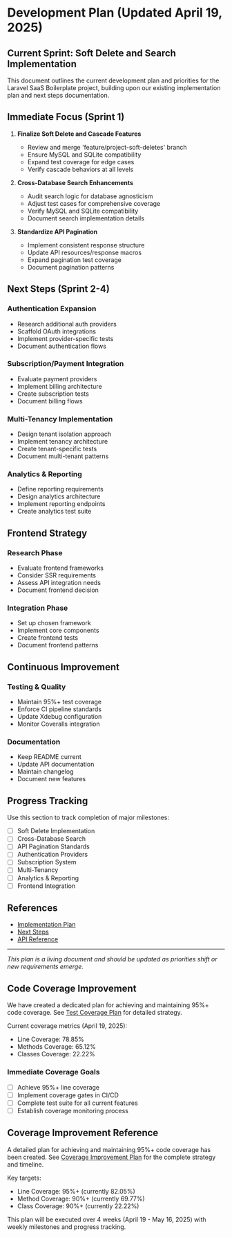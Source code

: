 # Development Plan (Updated April 19, 2025)

## Current Sprint: Soft Delete and Search Implementation

This document outlines the current development plan and priorities for the Laravel SaaS Boilerplate project, building upon our existing implementation plan and next steps documentation.

## Immediate Focus (Sprint 1)

1. **Finalize Soft Delete and Cascade Features**
   - Review and merge 'feature/project-soft-deletes' branch
   - Ensure MySQL and SQLite compatibility
   - Expand test coverage for edge cases
   - Verify cascade behaviors at all levels

2. **Cross-Database Search Enhancements**
   - Audit search logic for database agnosticism
   - Adjust test cases for comprehensive coverage
   - Verify MySQL and SQLite compatibility
   - Document search implementation details

3. **Standardize API Pagination**
   - Implement consistent response structure
   - Update API resources/response macros
   - Expand pagination test coverage
   - Document pagination patterns

## Next Steps (Sprint 2-4)

### Authentication Expansion
- Research additional auth providers
- Scaffold OAuth integrations
- Implement provider-specific tests
- Document authentication flows

### Subscription/Payment Integration
- Evaluate payment providers
- Implement billing architecture
- Create subscription tests
- Document billing flows

### Multi-Tenancy Implementation
- Design tenant isolation approach
- Implement tenancy architecture
- Create tenant-specific tests
- Document multi-tenant patterns

### Analytics & Reporting
- Define reporting requirements
- Design analytics architecture
- Implement reporting endpoints
- Create analytics test suite

## Frontend Strategy

### Research Phase
- Evaluate frontend frameworks
- Consider SSR requirements
- Assess API integration needs
- Document frontend decision

### Integration Phase
- Set up chosen framework
- Implement core components
- Create frontend tests
- Document frontend patterns

## Continuous Improvement

### Testing & Quality
- Maintain 95%+ test coverage
- Enforce CI pipeline standards
- Update Xdebug configuration
- Monitor Coveralls integration

### Documentation
- Keep README current
- Update API documentation
- Maintain changelog
- Document new features

## Progress Tracking

Use this section to track completion of major milestones:

- [ ] Soft Delete Implementation
- [ ] Cross-Database Search
- [ ] API Pagination Standards
- [ ] Authentication Providers
- [ ] Subscription System
- [ ] Multi-Tenancy
- [ ] Analytics & Reporting
- [ ] Frontend Integration

## References

- [Implementation Plan](./IMPLEMENTATION_PLAN.md)
- [Next Steps](./NEXT-STEPS.md)
- [API Reference](./features/api-reference.md)

---

*This plan is a living document and should be updated as priorities shift or new requirements emerge.*

## Code Coverage Improvement

We have created a dedicated plan for achieving and maintaining 95%+ code coverage. See [Test Coverage Plan](./TEST_COVERAGE_PLAN.md) for detailed strategy.

Current coverage metrics (April 19, 2025):
- Line Coverage: 78.85%
- Methods Coverage: 65.12%
- Classes Coverage: 22.22%

### Immediate Coverage Goals
- [ ] Achieve 95%+ line coverage
- [ ] Implement coverage gates in CI/CD
- [ ] Complete test suite for all current features
- [ ] Establish coverage monitoring process

## Coverage Improvement Reference

A detailed plan for achieving and maintaining 95%+ code coverage has been created. See [Coverage Improvement Plan](./COVERAGE_IMPROVEMENT_PLAN.md) for the complete strategy and timeline.

Key targets:
- Line Coverage: 95%+ (currently 82.05%)
- Method Coverage: 90%+ (currently 69.77%)
- Class Coverage: 90%+ (currently 22.22%)

This plan will be executed over 4 weeks (April 19 - May 16, 2025) with weekly milestones and progress tracking.
